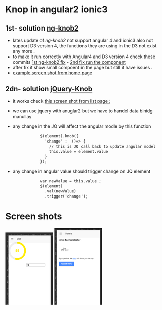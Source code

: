 # Knop in angular2 ionic3

## 1st- solution [ng-knob2](https://github.com/RadMie/ng-knob/issues/9#issuecomment-245337327)
      
  * lates update of *ng-knob2* not support angular 4 and ionic3 also not support D3 version 4, the functions they are using in the D3 not exist any more .
  * to make it run correctly with Angular4 and D3 version 4 check these commits [1st ng-knob2 fix](https://github.com/almgwary/knob-angular-2-ionic-3/commit/5e94659f3c45d1eb7459982cb1340bd680015cd0) -  [2nd fix run the component](https://github.com/almgwary/knob-angular-2-ionic-3/commit/aec2bda98662fa08b8eca6409f451a4beca7e778)
  * after fix it show small compoent in the page but still it have issues .
  * [example screen shot from home page](https://raw.githubusercontent.com/almgwary/knob-angular-2-ionic-3/master/s2.PNG)



## 2dn- solution [jQuery-Knob](https://github.com/aterrien/jQuery-Knob)

  * it works check  [ this screen shot from list page ](https://raw.githubusercontent.com/almgwary/knob-angular-2-ionic-3/master/s2.PNG) ;
  * we can use jquery with anuglar2 but we have to handel data binidg manullay 
  * any change in the JQ will affect the angular modle by this function 
           
                    $(element).knob({
                      'change' :  ()=> {
                        // this is JQ call back to update angular model
                        this.value = element.value
                      }
                    });
                    
  * any change in angular value should trigger change on JQ element 
  
  
                    
                    var newValue = this.value ;
                    $(element)
                      .val(newValue)
                      .trigger('change');
             
             
             
# Screen shots

<img src="https://raw.githubusercontent.com/almgwary/knob-angular-2-ionic-3/master/s2.PNG" width=30%>
<img src="https://raw.githubusercontent.com/almgwary/knob-angular-2-ionic-3/master/s1.PNG" width=30%>
